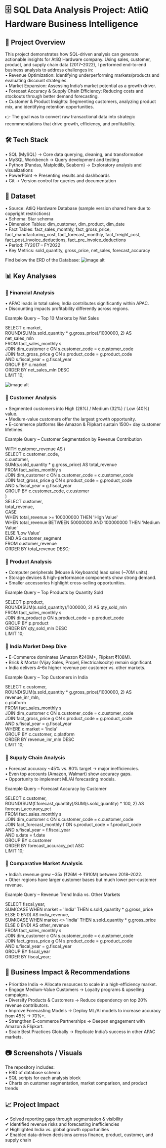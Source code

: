# 🗄️ SQL Data Analysis Project: AtliQ Hardware Business Intelligence
## 📌 Project Overview
This project demonstrates how SQL-driven analysis can generate actionable insights for AtliQ Hardware company. Using sales, customer, product, and supply chain data (2017–2022), I performed end-to-end business analysis to address challenges in:<br>
•	Revenue Optimization: Identifying underperforming markets/products and evaluating discount strategies.<br>
•	Market Expansion: Assessing India’s market potential as a growth driver.<br>
•	Forecast Accuracy & Supply Chain Efficiency: Reducing costs and stockouts through better demand forecasting.<br>
•	Customer & Product Insights: Segmenting customers, analyzing product mix, and identifying retention opportunities.<br>

👉 The goal was to convert raw transactional data into strategic recommendations that drive growth, efficiency, and profitability.<br>

## 🛠 Tech Stack<br>
•	SQL (MySQL) → Core data querying, cleaning, and transformation<br>
•	MySQL Workbench → Query development and testing<br>
•	Python (Pandas, Matplotlib, Seaborn) → Exploratory analysis and visualizations<br>
•	PowerPoint → Presenting results and dashboards<br>
•	Git → Version control for queries and documentation<br>

## 📂 Dataset<br>
•	Source: AtliQ Hardware Database (sample version shared here due to copyright restrictions)<br>
•	Schema: Star schema<br>
•	Dimension Tables: dim_customer, dim_product, dim_date<br>
•	Fact Tables: fact_sales_monthly, fact_gross_price, fact_manufacturing_cost, fact_forecast_monthly, fact_freight_cost, fact_post_invoice_deductions, fact_pre_invoice_deductions<br>
•	Period: FY2017 – FY2022<br>
•	Key Metrics: sold_quantity, gross_price, net_sales, forecast_accuracy<br>

Find below the ERD of the Database:
![image alt](https://github.com/Ad-Pratiksha/SQL_based_Data_Analysis_AtliQ_Hardware/blob/fa8f0e64a8e8b850aca66b717e4e23f7c87bcf76/Images/ERD_AtliQ_Hardware_Database.png)

## 📊 Key Analyses

### 🔹 Financial Analysis<br>
•	APAC leads in total sales; India contributes significantly within APAC.<br>
•	Discounting impacts profitability differently across regions.<br>

Example Query – Top 10 Markets by Net Sales<br>

SELECT c.market,<br>
       ROUND(SUM(s.sold_quantity * g.gross_price)/1000000, 2) AS net_sales_mln<br>
FROM fact_sales_monthly s<br>
JOIN dim_customer c ON s.customer_code = c.customer_code<br>
JOIN fact_gross_price g ON s.product_code = g.product_code<br>
                       AND s.fiscal_year = g.fiscal_year<br>
GROUP BY c.market<br>
ORDER BY net_sales_mln DESC<br>
LIMIT 10;<br>

![image alt](https://github.com/Ad-Pratiksha/SQL_based_Data_Analysis_AtliQ_Hardware/blob/a7ab8ebd5f9067b757b04a4d4f94c80a08f5cf27/Images/Top_10%20markets%20by%20net%20sales.png)


### 🔹 Customer Analysis<br>
•	Segmented customers into High (28%) / Medium (32%) / Low (40%) value.<br>
•	Medium-value customers offer the largest growth opportunity.<br>
•	E-commerce platforms like Amazon & Flipkart sustain 1500+ day customer lifetimes.<br>

Example Query – Customer Segmentation by Revenue Contribution<br>

WITH customer_revenue AS (<br>
    SELECT c.customer_code,<br>
           c.customer,<br>
           SUM(s.sold_quantity * g.gross_price) AS total_revenue<br>
    FROM fact_sales_monthly s<br>
    JOIN dim_customer c ON s.customer_code = c.customer_code<br>
    JOIN fact_gross_price g ON s.product_code = g.product_code<br>
                           AND s.fiscal_year = g.fiscal_year<br>
    GROUP BY c.customer_code, c.customer<br>
)<br>
SELECT customer,<br>
       total_revenue,<br>
       CASE <br>
         WHEN total_revenue >= 100000000 THEN 'High Value'<br>
         WHEN total_revenue BETWEEN 50000000 AND 100000000 THEN 'Medium Value'<br>
         ELSE 'Low Value'<br>
       END AS customer_segment<br>
FROM customer_revenue<br>
ORDER BY total_revenue DESC;<br>

### 🔹 Product Analysis<br>
•	Computer peripherals (Mouse & Keyboards) lead sales (~70M units).<br>
•	Storage devices & high-performance components show strong demand.<br>
•	Smaller accessories highlight cross-selling opportunities.<br>

Example Query – Top Products by Quantity Sold<br>

SELECT p.product,<br>
       ROUND(SUM(s.sold_quantity)/1000000, 2) AS qty_sold_mln<br>
FROM fact_sales_monthly s<br>
JOIN dim_product p ON s.product_code = p.product_code<br>
GROUP BY p.product<br>
ORDER BY qty_sold_mln DESC<br>
LIMIT 10;<br>

### 🔹 India Market Deep Dive<br>
•	E-Commerce dominates (Amazon ₹240M+, Flipkart ₹108M).<br>
•	Brick & Mortar (Vijay Sales, Propel, Electricalsocity) remain significant.<br>
•	India delivers 4–6x higher revenue per customer vs. other markets.<br>

Example Query – Top Customers in India<br>

SELECT c.customer,<br>
       ROUND(SUM(s.sold_quantity * g.gross_price)/1000000, 2) AS revenue_inr_mln,<br>
       c.platform<br>
FROM fact_sales_monthly s<br>
JOIN dim_customer c ON s.customer_code = c.customer_code<br>
JOIN fact_gross_price g ON s.product_code = g.product_code<br>
                       AND s.fiscal_year = g.fiscal_year<br>
WHERE c.market = 'India'<br>
GROUP BY c.customer, c.platform<br>
ORDER BY revenue_inr_mln DESC<br>
LIMIT 10;<br>

### 🔹 Supply Chain Analysis<br>
•	Forecast accuracy ~45% vs. 80% target → major inefficiencies.<br>
•	Even top accounts (Amazon, Walmart) show accuracy gaps.<br>
•	Opportunity to implement ML/AI forecasting models.<br>

Example Query – Forecast Accuracy by Customer<br>

SELECT c.customer,<br>
       ROUND(SUM(f.forecast_quantity)/SUM(s.sold_quantity) * 100, 2) AS forecast_accuracy_pct<br>
FROM fact_sales_monthly s<br>
JOIN dim_customer c ON s.customer_code = c.customer_code<br>
JOIN fact_forecast_monthly f ON s.product_code = f.product_code<br>
                            AND s.fiscal_year = f.fiscal_year<br>
                            AND s.date = f.date<br>
GROUP BY c.customer<br>
ORDER BY forecast_accuracy_pct ASC<br>
LIMIT 10;<br>

### 🔹 Comparative Market Analysis<br>
•	India’s revenue grew ~35x (₹26M → ₹910M) between 2018–2022.<br>
•	Other regions have larger customer bases but much lower per-customer revenue.<br>

Example Query – Revenue Trend India vs. Other Markets<br>

SELECT fiscal_year,<br>
       SUM(CASE WHEN market = 'India' THEN s.sold_quantity * g.gross_price ELSE 0 END) AS india_revenue,<br>
       SUM(CASE WHEN market <> 'India' THEN s.sold_quantity * g.gross_price ELSE 0 END) AS other_revenue<br>
FROM fact_sales_monthly s<br>
JOIN dim_customer c ON s.customer_code = c.customer_code<br>
JOIN fact_gross_price g ON s.product_code = g.product_code<br>
                       AND s.fiscal_year = g.fiscal_year<br>
GROUP BY fiscal_year<br>
ORDER BY fiscal_year;<br>

## 🚀 Business Impact & Recommendations<br>
•	Prioritize India → Allocate resources to scale in a high-efficiency market.<br>
•	Engage Medium-Value Customers → Loyalty programs & upselling campaigns.<br>
•	Diversify Products & Customers → Reduce dependency on top 20% revenue contributors.<br>
•	Improve Forecasting Models → Deploy ML/AI models to increase accuracy from 45% → 70%+.<br>
•	Strengthen E-commerce Partnerships → Deepen engagement with Amazon & Flipkart.<br>
•	Scale Best Practices Globally → Replicate India’s success in other APAC markets.<br>

## 📷 Screenshots / Visuals<br>
The repository includes:<br>
•	ERD of database schema<br>
•	SQL scripts for each analysis block<br>
•	Charts on customer segmentation, market comparison, and product trends<br>

## 📈 Project Impact<br>
✔ Solved reporting gaps through segmentation & visibility<br>
✔ Identified revenue risks and forecasting inefficiencies<br>
✔ Highlighted India vs. global growth opportunities<br>
✔ Enabled data-driven decisions across finance, product, customer, and supply chain<br>
